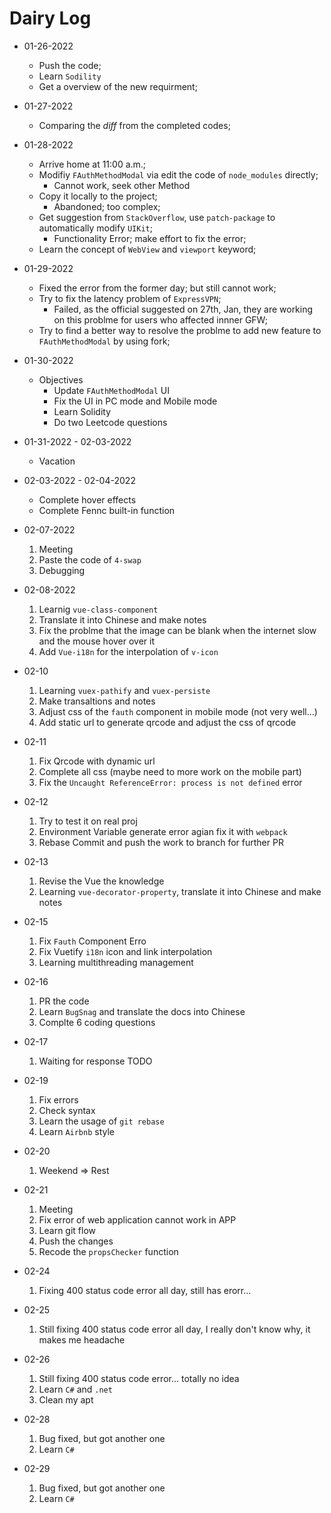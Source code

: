 # Dairy Log

- 01-26-2022
  - Push the code;
  - Learn `Sodility`
  - Get a overview of the new requirment;
- 01-27-2022
  - Comparing the $diff$ from the completed codes;
- 01-28-2022

  - Arrive home at 11:00 a.m.;
  - Modifiy `FAuthMethodModal` via edit the code of `node_modules` directly;
    - Cannot work, seek other Method
  - Copy it locally to the project;
    - Abandoned; too complex;
  - Get suggestion from `StackOverflow`, use `patch-package` to automatically modify `UIKit`;
    - Functionality Error; make effort to fix the error;
  - Learn the concept of `WebView` and `viewport` keyword;

- 01-29-2022

  - Fixed the error from the former day; but still cannot work;
  - Try to fix the latency problem of `ExpressVPN`;
    - Failed, as the official suggested on 27th, Jan, they are working on this problme for users who affected innner GFW;
  - Try to find a better way to resolve the problme to add new feature to `FAuthMethodModal` by using fork;

- 01-30-2022

  - Objectives
    - Update `FAuthMethodModal` UI
    - Fix the UI in PC mode and Mobile mode
    - Learn Solidity
    - Do two Leetcode questions

- 01-31-2022 - 02-03-2022

  - Vacation

- 02-03-2022 - 02-04-2022

  - Complete hover effects
  - Complete Fennc built-in function

- 02-07-2022

  1. Meeting
  2. Paste the code of `4-swap`
  3. Debugging

- 02-08-2022

  1. Learnig `vue-class-component`
  2. Translate it into Chinese and make notes
  3. Fix the problme that the image can be blank when the internet slow and the mouse hover over it
  4. Add `Vue-i18n` for the interpolation of `v-icon`

- 02-10

  1. Learning `vuex-pathify` and `vuex-persiste`
  2. Make transaltions and notes
  3. Adjust css of the `fauth` component in mobile mode (not very well...)
  4. Add static url to generate qrcode and adjust the css of qrcode

- 02-11

  1. Fix Qrcode with dynamic url
  2. Complete all css (maybe need to more work on the mobile part)
  3. Fix the `Uncaught ReferenceError: process is not defined` error

- 02-12

  1. Try to test it on real proj
  2. Environment Variable generate error agian fix it with `webpack`
  3. Rebase Commit and push the work to branch for further PR

- 02-13

  1. Revise the Vue the knowledge
  2. Learning `vue-decorator-property`, translate it into Chinese and make notes

- 02-15

  1. Fix `Fauth` Component Erro
  2. Fix Vuetify `i18n` icon and link interpolation
  3. Learning multithreading management

- 02-16

  1. PR the code
  2. Learn `BugSnag` and translate the docs into Chinese
  3. Complte 6 coding questions

- 02-17
  1. Waiting for response
     TODO
- 02-19
  1. Fix errors
  2. Check syntax
  3. Learn the usage of `git rebase`
  4. Learn `Airbnb` style
- 02-20
  1. Weekend => Rest
- 02-21

  1. Meeting
  2. Fix error of web application cannot work in APP
  3. Learn git flow
  4. Push the changes
  5. Recode the `propsChecker` function

- 02-24
  1. Fixing 400 status code error all day, still has erorr...
- 02-25
  1. Still fixing 400 status code error all day, I really don't know why, it makes me headache
- 02-26

  1. Still fixing 400 status code error... totally no idea
  2. Learn `C#` and `.net`
  3. Clean my apt

- 02-28

  1. Bug fixed, but got another one
  2. Learn `C#`

- 02-29
  1. Bug fixed, but got another one
  2. Learn `C#`
